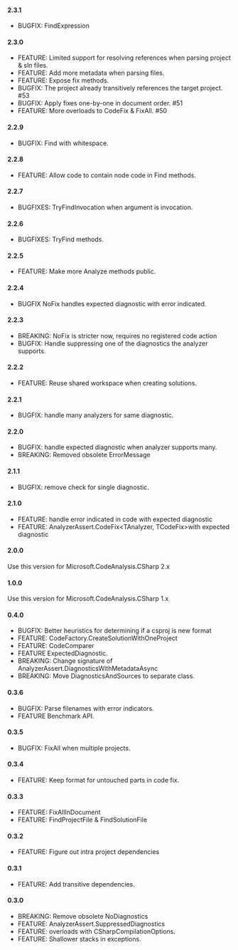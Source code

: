 #### 2.3.1
* BUGFIX: FindExpression

#### 2.3.0
* FEATURE: Limited support for resolving references when parsing project & sln files.
* FEATURE: Add more metadata when parsing files.
* FEATURE: Expose fix methods.
* BUGFIX: The project already transitively references the target project. #53
* BUGFIX: Apply fixes one-by-one in document order. #51
* FEATURE: More overloads to CodeFix & FixAll. #50

#### 2.2.9
* BUGFIX: Find with whitespace.

#### 2.2.8
* FEATURE: Allow code to contain node code in Find methods.

#### 2.2.7
* BUGFIXES: TryFindInvocation when argument is invocation.

#### 2.2.6
* BUGFIXES: TryFind methods.

#### 2.2.5
* FEATURE: Make more Analyze methods public.

#### 2.2.4
* BUGFIX NoFix handles expected diagnostic with error indicated.

#### 2.2.3
* BREAKING: NoFix is stricter now, requires no registered code action
* BUGFIX: Handle suppressing one of the diagnostics the analyzer supports.

#### 2.2.2
* FEATURE: Reuse shared workspace when creating solutions.

#### 2.2.1
* BUGFIX: handle many analyzers for same diagnostic.

#### 2.2.0
* BUGFIX: handle expected diagnostic when analyzer supports many.
* BREAKING: Removed obsolete ErrorMessage

#### 2.1.1
* BUGFIX: remove check for single diagnostic.

#### 2.1.0
* FEATURE: handle error indicated in code with expected diagnostic
* FEATURE: AnalyzerAssert.CodeFix<TAnalyzer, TCodeFix>with expected diagnostic

#### 2.0.0
Use this version for Microsoft.CodeAnalysis.CSharp 2.x

#### 1.0.0
Use this version for Microsoft.CodeAnalysis.CSharp 1.x

#### 0.4.0
* BUGFIX: Better heuristics for determining if a csproj is new format
* FEATURE: CodeFactory.CreateSolutionWithOneProject
* FEATURE: CodeComparer
* FEATURE ExpectedDiagnostic.
* BREAKING: Change signature of AnalyzerAssert.DiagnosticsWithMetadataAsync
* BREAKING: Move DiagnosticsAndSources to separate class.

#### 0.3.6
* BUGFIX: Parse filenames with error indicators.
* FEATURE Benchmark API.

#### 0.3.5
* BUGFIX: FixAll when multiple projects.

#### 0.3.4
* FEATURE: Keep format for untouched parts in code fix.

#### 0.3.3
* FEATURE: FixAllInDocument
* FEATURE: FindProjectFile & FindSolutionFile

#### 0.3.2
* FEATURE: Figure out intra project dependencies

#### 0.3.1
* FEATURE: Add transitive dependencies.

#### 0.3.0
* BREAKING: Remove obsolete NoDiagnostics
* FEATURE: AnalyzerAssert.SuppressedDiagnostics
* FEATURE: overloads with CSharpCompilationOptions.
* FEATURE: Shallower stacks in exceptions.


